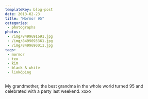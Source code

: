 ```yaml
---
templateKey: blog-post
date: 2013-02-23
title: "Mormor 95"
categories:
 - photographs
photos:
 - /img/8499691691.jpg
 - /img/8499693361.jpg
 - /img/8499690011.jpg
tags:
 - mormor
 - teo
 - kim
 - black & white
 - linköping
---
```


My grandmother, the best grandma in the whole world turned 95 and celebrated with a party last weekend. xoxo
